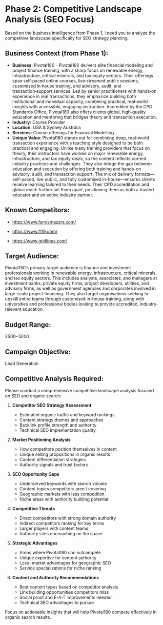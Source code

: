 # Phase 2: Competitive Landscape Analysis (SEO Focus)

Based on the business intelligence from Phase 1, I need you to analyze the competitive landscape specifically for SEO strategy planning.

## Business Context (from Phase 1):
- **Business**: Pivotal180 - Pivotal180 delivers elite financial modeling and project finance training, with a sharp focus on renewable energy, infrastructure, critical minerals, and tax equity sectors. Their offerings span self‑paced online courses, live‑streamed public sessions, customized in‑house training, and advisory, audit, and transaction‑support services. Led by senior practitioners with hands‑on experience in real transactions, they emphasize building both institutional and individual capacity, combining practical, real‑world insights with accessible, engaging instruction. Accredited by the CPD Standards Office, Pivotal180 also offers clients global, high‑quality education and mentoring that bridges theory and transaction execution.
- **Industry**: Course Provider
- **Location**: USA & Sydney Australia
- **Services**: Course offerings for Financial Modelling
- **Unique Value**: Pivotal180 stands out for combining deep, real-world transaction experience with a teaching style designed to be both practical and engaging. Unlike many training providers that focus on theory, their instructors have worked on major renewable energy, infrastructure, and tax equity deals, so the content reflects current industry practices and challenges. They also bridge the gap between education and execution by offering both training and hands-on advisory, audit, and transaction support. The mix of delivery formats—self-paced, live public, and fully customised in-house—ensures clients receive learning tailored to their needs. Their CPD accreditation and global reach further set them apart, positioning them as both a trusted educator and an active industry partner.

## Known Competitors:

- https://www.forvismazars.com/

- https://www.f1f9.com/

- https://www.gridlines.com/


## Target Audience:
Pivotal180’s primary target audience is finance and investment professionals working in renewable energy, infrastructure, critical minerals, and tax equity sectors. This includes analysts, associates, and managers at investment banks, private equity firms, project developers, utilities, and advisory firms, as well as government agencies and corporates involved in large-scale project financing. They also target organisations seeking to upskill entire teams through customised in-house training, along with universities and professional bodies looking to provide accredited, industry-relevant education.

## Budget Range:
$2500-$5000

## Campaign Objective:
Lead Generation

## Competitive Analysis Required:

Please conduct a comprehensive competitive landscape analysis focused on SEO and organic search:

1. **Competitor SEO Strategy Assessment**
   - Estimated organic traffic and keyword rankings
   - Content strategy themes and approaches
   - Backlink profile strength and authority
   - Technical SEO implementation quality

2. **Market Positioning Analysis**
   - How competitors position themselves in content
   - Unique selling propositions in organic results
   - Content differentiation strategies
   - Authority signals and trust factors

3. **SEO Opportunity Gaps**
   - Underserved keywords with search volume
   - Content topics competitors aren't covering
   - Geographic markets with less competition
   - Niche areas with authority building potential

4. **Competitive Threats**
   - Direct competitors with strong domain authority
   - Indirect competitors ranking for key terms
   - Larger players with content teams
   - Authority sites encroaching on the space

5. **Strategic Advantages**
   - Areas where Pivotal180 can outcompete
   - Unique expertise for content authority
   - Local market advantages for geographic SEO
   - Service specializations for niche ranking

6. **Content and Authority Recommendations**
   - Best content types based on competitor analysis
   - Link building opportunities competitors miss
   - Social proof and E-A-T improvements needed
   - Technical SEO advantages to pursue

Focus on actionable insights that will help Pivotal180 compete effectively in organic search results.